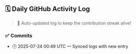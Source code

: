 ## 🗓️ Daily GitHub Activity Log

> 🤖 Auto-updated log to keep the contribution streak alive!

### ✅ Commits

- 🕒 2025-07-24 00:49 UTC — Synced logs with new entry

